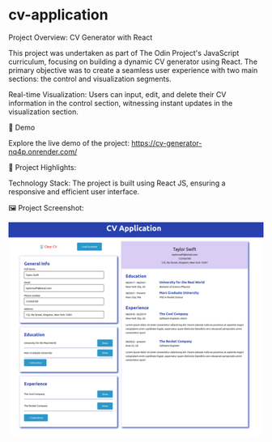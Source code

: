 # cv-application

Project Overview: CV Generator with React

This project was undertaken as part of The Odin Project's JavaScript curriculum, focusing on building a dynamic CV generator using React. The primary objective was to create a seamless user experience with two main sections: the control and visualization segments.

Real-time Visualization: Users can input, edit, and delete their CV information in the control section, witnessing instant updates in the visualization section.

🚀 Demo

Explore the live demo of the project: https://cv-generator-nq4p.onrender.com/

🧐 Project Highlights:

Technology Stack: The project is built using React JS, ensuring a responsive and efficient user interface.

🖼 Project Screenshot:

![Alt text](image.png)

